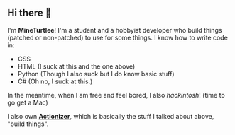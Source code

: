 ## Hi there 👋

I'm **MineTurtlee**!
I'm a student and a hobbyist developer who build things (patched or non-patched) to use for some things.
I know how to write code in:
- CSS
- HTML (I suck at this and the one above)
- Python (Though I also suck but I do know basic stuff)
- C# (Oh no, I suck at this.)

In the meantime, when I am free and feel bored, I also *hackintosh*! (time to go get a Mac)

I also own **[Actionizer](https://github.com/Actionizer)**, which is basically the stuff I talked about above, "build things".


<!--
**MineTurtlee/MineTurtlee** is a ✨ _special_ ✨ repository because its `README.md` (this file) appears on your GitHub profile.

Here are some ideas to get you started:

- 🔭 I’m currently working on ...
- 🌱 I’m currently learning ...
- 👯 I’m looking to collaborate on ...
- 🤔 I’m looking for help with ...
- 💬 Ask me about ...
- 📫 How to reach me: ...
- 😄 Pronouns: ...
- ⚡ Fun fact: ...
-->
